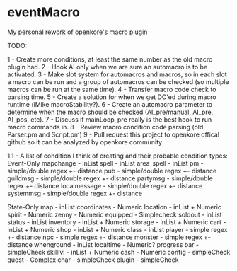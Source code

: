 # eventMacro
My personal rework of openkore's macro plugin

TODO:

1 - Create more conditions, at least the same number as the old macro plugin had.
2 - Hook AI only when we are sure an automacro is to be activated.
3 - Make slot system for automacros and macros, so in each slot a macro can be run and a group of automacros can be checked (so multiple macros can be run at the same time).
4 - Transfer macro code check to parsing time.
5 - Create a solution for when we get DC'ed during macro runtime (iMike macroStability?).
6 - Create an automacro parameter to determine when the macro should be checked (AI_pre/manual, AI_pre, AI_pos, etc).
7 - Discuss if mainLoop_pre really is the best hook to run macro commands in.
8 - Review macro condition code parsing (old Parser.pm and Script.pm)
9 - Pull request this project to openkore offical github so it can be analyzed by openkore community

1.1 - A list of condition I think of creating and their probable condition types:
Event-Only
mapchange - inList
spell - inList
area_spell - inList
pm - simple/double regex +- distance
pub - simple/double regex +- distance
guildmsg - simple/double regex +- distance
partymsg - simple/double regex +- distance
localmessage - simple/double regex +- distance
systemmsg - simple/double regex +- distance



State-Only
map - inList
coordinates - Numeric
location - inList + Numeric
spirit - Numeric
zenny - Numeric
equipped - Simplecheck
soldout - inList
status - inList
inventory - inList + Numeric
storage - inList + Numeric
cart - inList + Numeric
shop - inList + Numeric
class - inList
player - simple regex +- distance
npc - simple regex +- distance
monster - simple regex +- distance
whenground - inList
localtime - Numeric?
progress bar - simpleCheck
skilllvl - inList + Numeric
cash - Numeric
config - simpleCheck
quest - Complex
char - simpleCheck
plugin - simpleCheck
